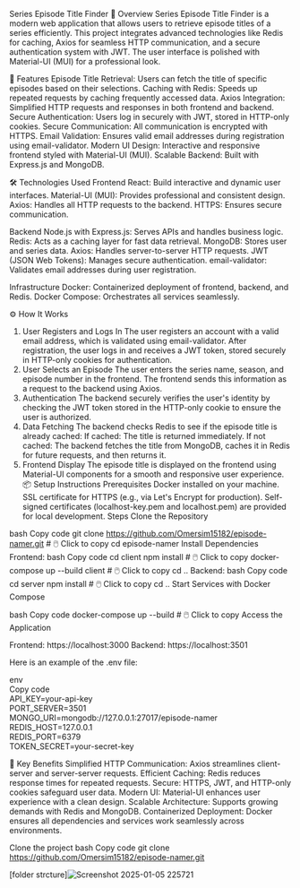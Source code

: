 Series Episode Title Finder
📖 Overview
Series Episode Title Finder is a modern web application that allows users to retrieve episode titles of a series efficiently. This project integrates advanced technologies like Redis for caching, Axios for seamless HTTP communication, and a secure authentication system with JWT. The user interface is polished with Material-UI (MUI) for a professional look.

🚀 Features
Episode Title Retrieval: Users can fetch the title of specific episodes based on their selections.
Caching with Redis: Speeds up repeated requests by caching frequently accessed data.
Axios Integration: Simplified HTTP requests and responses in both frontend and backend.
Secure Authentication: Users log in securely with JWT, stored in HTTP-only cookies.
Secure Communication: All communication is encrypted with HTTPS.
Email Validation: Ensures valid email addresses during registration using email-validator.
Modern UI Design: Interactive and responsive frontend styled with Material-UI (MUI).
Scalable Backend: Built with Express.js and MongoDB.

🛠️ Technologies Used
Frontend
React: Build interactive and dynamic user interfaces.
Material-UI (MUI): Provides professional and consistent design.
Axios: Handles all HTTP requests to the backend.
HTTPS: Ensures secure communication.

Backend
Node.js with Express.js: Serves APIs and handles business logic.
Redis: Acts as a caching layer for fast data retrieval.
MongoDB: Stores user and series data.
Axios: Handles server-to-server HTTP requests.
JWT (JSON Web Tokens): Manages secure authentication.
email-validator: Validates email addresses during user registration.

Infrastructure
Docker: Containerized deployment of frontend, backend, and Redis.
Docker Compose: Orchestrates all services seamlessly.

⚙️ How It Works
1. User Registers and Logs In
The user registers an account with a valid email address, which is validated using email-validator.
After registration, the user logs in and receives a JWT token, stored securely in HTTP-only cookies for authentication.
2. User Selects an Episode
The user enters the series name, season, and episode number in the frontend.
The frontend sends this information as a request to the backend using Axios.
3. Authentication
The backend securely verifies the user's identity by checking the JWT token stored in the HTTP-only cookie to ensure the user is authorized.
4. Data Fetching
The backend checks Redis to see if the episode title is already cached:
If cached: The title is returned immediately.
If not cached: The backend fetches the title from MongoDB, caches it in Redis for future requests, and then returns it.
5. Frontend Display
The episode title is displayed on the frontend using Material-UI components for a smooth and responsive user experience.
📦 Setup Instructions
Prerequisites
Docker installed on your machine.
SSL certificate for HTTPS (e.g., via Let's Encrypt for production).
Self-signed certificates (localhost-key.pem and localhost.pem) are provided for local development.
Steps
Clone the Repository

bash
Copy code
git clone https://github.com/Omersim15182/episode-namer.git  # 🖱️ Click to copy
cd episode-namer
Install Dependencies
Frontend:
bash
Copy code
cd client
npm install  # 🖱️ Click to copy
docker-compose up --build client  # 🖱️ Click to copy
cd ..
Backend:
bash
Copy code
cd server
npm install  # 🖱️ Click to copy
cd ..
Start Services with Docker Compose 

bash
Copy code
docker-compose up --build  # 🖱️ Click to copy
Access the Application

Frontend: https://localhost:3000
Backend: https://localhost:3501

Here is an example of the .env file:

env                                                                                                                   
Copy code                                                                                                                   
API_KEY=your-api-key                                                                                                                   
PORT_SERVER=3501                                                                                                                   
MONGO_URI=mongodb://127.0.0.1:27017/episode-namer                                                                                                                   
REDIS_HOST=127.0.0.1                                                                                                                   
REDIS_PORT=6379                                                                                                                   
TOKEN_SECRET=your-secret-key                                                                                                                   

🌟 Key Benefits
Simplified HTTP Communication: Axios streamlines client-server and server-server requests.
Efficient Caching: Redis reduces response times for repeated requests.
Secure: HTTPS, JWT, and HTTP-only cookies safeguard user data.
Modern UI: Material-UI enhances user experience with a clean design.
Scalable Architecture: Supports growing demands with Redis and MongoDB.
Containerized Deployment: Docker ensures all dependencies and services work seamlessly across environments.

Clone the project
bash
Copy code
git clone https://github.com/Omersim15182/episode-namer.git


[folder strcture]![Screenshot 2025-01-05 225721](https://github.com/user-attachments/assets/f0f62fe6-583e-4a70-a24b-592e5d92150b)

